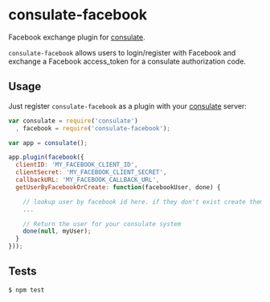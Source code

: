 consulate-facebook
==================

Facebook exchange plugin for [consulate](https://github.com/consulate/consulate).

`consulate-facebook` allows users to login/register with Facebook and exchange
a Facebook access_token for a consulate authorization code.

Usage
-----

Just register `consulate-facebook` as a plugin with your [consulate](https://github.com/consulate/consulate) server:

```js
var consulate = require('consulate')
  , facebook = require('consulate-facebook');

var app = consulate();

app.plugin(facebook({
  clientID: 'MY_FACEBOOK_CLIENT_ID',
  clientSecret: 'MY_FACEBOOK_CLIENT_SECRET',
  callbackURL: 'MY_FACEBOOK_CALLBACK_URL',
  getUserByFacebookOrCreate: function(facebookUser, done) {

    // lookup user by facebook id here. if they don't exist create them
    ...

    // Return the user for your consulate system
    done(null, myUser);
  }
}));
```

Tests
-----

```sh
$ npm test
```
